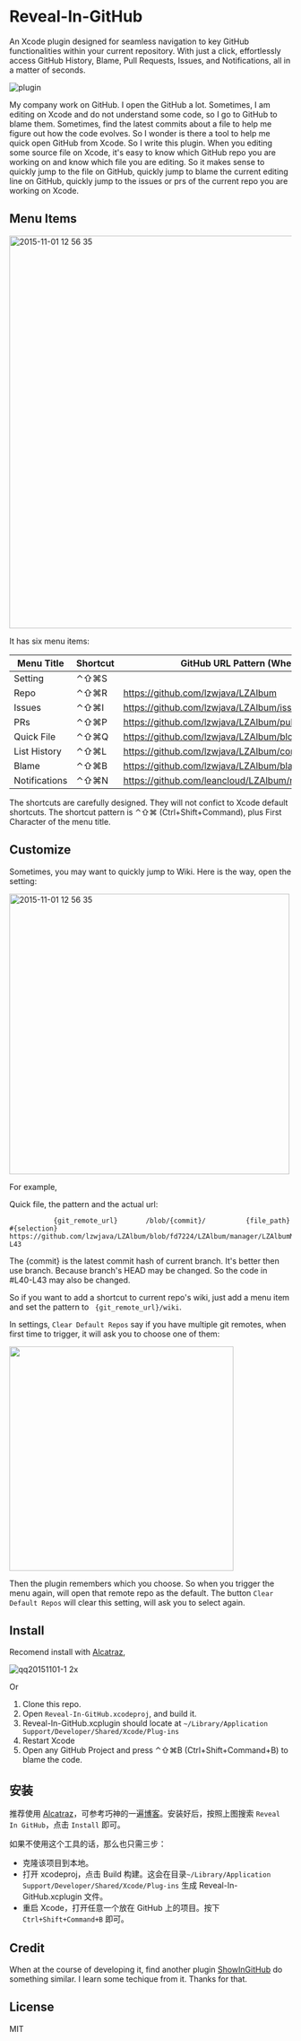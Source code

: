 # Reveal-In-GitHub

An Xcode plugin designed for seamless navigation to key GitHub functionalities within your current repository. With just a click, effortlessly access GitHub History, Blame, Pull Requests, Issues, and Notifications, all in a matter of seconds.

![plugin](https://cloud.githubusercontent.com/assets/5022872/10867703/96e980be-80ab-11e5-9aaa-a06ef476b7f7.gif)

My company work on GitHub. I open the GitHub a lot. Sometimes, I am editing on Xcode and do not understand some code, so I go to GitHub to blame them. Sometimes, find the latest commits about a file to help me figure out how the code evolves. So I wonder is there a tool to help me quick open GitHub from Xcode. So I write this plugin. When you editing some source file on Xcode, it's easy to know which GitHub repo you are working on and know which file you are editing. So it makes sense to quickly jump to the file on GitHub, quickly jump to blame the current editing line on GitHub, quickly jump to the issues or prs of the current repo you are working on Xcode.

## Menu Items

<img width="700" alt="2015-11-01 12 56 35" src="https://cloud.githubusercontent.com/assets/5022872/10864813/5df3f05e-8034-11e5-9f3e-03ae3fbc3cfc.png">

It has six menu items:

 Menu Title     | Shortcut              | GitHub URL Pattern (When I'm editing LZAlbumManager.m Line 40)               
----------------|-----------------------|----------------------------------
 Setting	    |⌃⇧⌘S |
 Repo           |⌃⇧⌘R | https://github.com/lzwjava/LZAlbum
 Issues         |⌃⇧⌘I | https://github.com/lzwjava/LZAlbum/issues
 PRs            |⌃⇧⌘P | https://github.com/lzwjava/LZAlbum/pulls
 Quick File     |⌃⇧⌘Q | https://github.com/lzwjava/LZAlbum/blob/fd7224/LZAlbum/manager/LZAlbumManager.m#L40
 List History   |⌃⇧⌘L | https://github.com/lzwjava/LZAlbum/commits/fd7224/LZAlbum/manager/LZAlbumManager.m
 Blame          |⌃⇧⌘B | https://github.com/lzwjava/LZAlbum/blame/fd7224/LZAlbum/manager/LZAlbumManager.m#L40
 Notifications  |⌃⇧⌘N | https://github.com/leancloud/LZAlbum/notifications?all=1

The shortcuts are carefully designed. They will not confict to Xcode default shortcuts. The shortcut pattern is ⌃⇧⌘ (Ctrl+Shift+Command), plus First Character of the menu title. 

## Customize

Sometimes, you may want to quickly jump to Wiki. Here is the way, open the setting:

<img width="500" alt="2015-11-01 12 56 35" src="https://cloud.githubusercontent.com/assets/5022872/10864939/fa83f286-8037-11e5-97d7-e9549485b11d.png">

For example, 

Quick file, the pattern and the actual url:

```
           {git_remote_url}       /blob/{commit}/          {file_path}         #{selection}    
https://github.com/lzwjava/LZAlbum/blob/fd7224/LZAlbum/manager/LZAlbumManager.m#L40-L43
```

The {commit} is the latest commit hash of current branch. It's better then use branch. Because branch's HEAD may be changed. So the code in #L40-L43 may also be changed.

So if you want to add a shortcut to current repo's wiki, just add a menu item and set the pattern to ` {git_remote_url}/wiki`.

In settings, `Clear Default Repos` say if you have multiple git remotes, when first time to trigger, it will ask you to choose one of them:

<img width="400" src="https://cloud.githubusercontent.com/assets/5022872/10865120/5794994a-803c-11e5-9527-965f7e617e8f.png">

Then the plugin remembers which you choose. So when you trigger the menu again, will open that remote repo as the default. The button `Clear Default Repos` will clear this setting, will ask you to select again.

## Install

Recomend install with [Alcatraz](http://alcatraz.io/),

![qq20151101-1 2x](https://cloud.githubusercontent.com/assets/5022872/10867743/0ce351c6-80ae-11e5-82e2-f740887153f7.jpg)

Or

1. Clone this repo.
2. Open `Reveal-In-GitHub.xcodeproj`, and build it.
3. Reveal-In-GitHub.xcplugin should locate at `~/Library/Application Support/Developer/Shared/Xcode/Plug-ins`
4. Restart Xcode
5. Open any GitHub Project and press ⌃⇧⌘B (Ctrl+Shift+Command+B) to blame the code.

## 安装

推荐使用 [Alcatraz](http://alcatraz.io/)，可参考巧神的一遍[博客](http://blog.devtang.com/blog/2014/03/05/use-alcatraz-to-manage-xcode-plugins/)。安装好后，按照上图搜索 `Reveal In GitHub`，点击 `Install` 即可。

如果不使用这个工具的话，那么也只需三步：

* 克隆该项目到本地。
* 打开 xcodeproj，点击 Build 构建。这会在目录`~/Library/Application Support/Developer/Shared/Xcode/Plug-ins` 生成 Reveal-In-GitHub.xcplugin 文件。
* 重启 Xcode，打开任意一个放在 GitHub 上的项目。按下 `Ctrl+Shift+Command+B` 即可。

## Credit

When at the course of developing it, find another plugin [ShowInGitHub](https://github.com/larsxschneider/ShowInGitHub) do something similar. I learn some techique from it. Thanks for that.

## License

MIT
